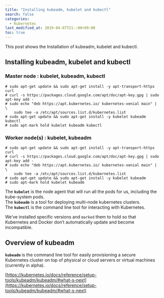 ```yaml
---
title: "Installing kubeadm, kubelet and kubectl" 
search: false
categories:
  - Kubernetes
last_modified_at: 2019-04-07T21::00+09:00
toc: true
---
```


This post shows the Installation of kubeadm, kubelet and kubectl.

## Installing kubeadm, kubelet and kubectl

### Master node : kubelet, kubeadm, kubectl
```console
# sudo apt-get update && sudo apt-get install -y apt-transport-https curl
# curl -s https://packages.cloud.google.com/apt/doc/apt-key.gpg | sudo apt-key add -
# sudo echo "deb https://apt.kubernetes.io/ kubernetes-xenial main" | \
    sudo tee -a /etc/apt/sources.list.d/kubernetes.list
# sudo apt-get update && sudo apt-get install -y kubelet kubeadm kubectl
# sudo apt-mark hold kubelet kubeadm kubectl
```

### Worker node(s) : kubelet, kubeadm
```console
# sudo apt-get update && sudo apt-get install -y apt-transport-https curl
# curl -s https://packages.cloud.google.com/apt/doc/apt-key.gpg | sudo apt-key add -
# sudo echo "deb https://apt.kubernetes.io/ kubernetes-xenial main" | \
    sudo tee -a /etc/apt/sources.list.d/kubernetes.list
# sudo apt-get update && sudo apt-get install -y kubelet kubeadm
# sudo apt-mark hold kubelet kubeadm
```

The **`kubelet`** is the node agent that will run all the pods for us, including the kube-system pods.  
The **`kubeadm`** is a tool for deploying multi-node kubernetes clusters.  
The **`kubectl`** is the command line tool for interacting with Kubernetes.  

We’ve installed specific versions and `marked` them to hold so that Kubernetes and Docker don’t automatically update and become incompatible.  


## Overview of kubeadm
**`kubeadm`** is the command line tool for easily provisioning a secure Kubernetes cluster on top of physical or cloud servers or virtual machines (currently in alpha).  

[https://kubernetes.io/docs/reference/setup-tools/kubeadm/kubeadm/#what-s-next](https://kubernetes.io/docs/reference/setup-tools/kubeadm/kubeadm/#what-s-next)
